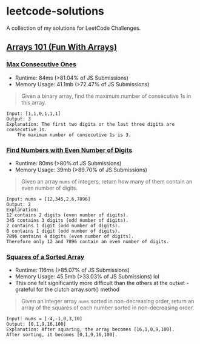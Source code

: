 # leetcode-solutions

A collection of my solutions for LeetCode Challenges.

## [Arrays 101 (Fun With Arrays)](https://leetcode.com/explore/learn/card/fun-with-arrays/)

### [Max Consecutive Ones](https://leetcode.com/explore/learn/card/fun-with-arrays/521/introduction/3238/)
- Runtime: 84ms (>81.04% of JS Submissions)
- Memory Usage: 41.1mb (>72.47% of JS Submissions)
> Given a binary array, find the maximum number of consecutive 1s in this array.
```
Input: [1,1,0,1,1,1]
Output: 3
Explanation: The first two digits or the last three digits are consecutive 1s.
    The maximum number of consecutive 1s is 3.
```

### [Find Numbers with Even Number of Digits](https://leetcode.com/explore/learn/card/fun-with-arrays/521/introduction/3237/)
- Runtime: 80ms (>80% of JS Submissions)
- Memory Usage: 39mb (>89.70% of JS Submissions)
> Given an array `nums` of integers, return how many of them contain an even number of digits.

```
Input: nums = [12,345,2,6,7896]
Output: 2
Explanation:
12 contains 2 digits (even number of digits).
345 contains 3 digits (odd number of digits).
2 contains 1 digit (odd number of digits).
6 contains 1 digit (odd number of digits).
7896 contains 4 digits (even number of digits).
Therefore only 12 and 7896 contain an even number of digits.
```

### [Squares of a Sorted Array](https://leetcode.com/explore/learn/card/fun-with-arrays/521/introduction/3237/)
- Runtime: 116ms (>85.07% of JS Submissions)
- Memory Usage: 45.5mb (>33.03% of JS Submissions) lol
- This one felt significantly more difficult than the others at the outset - grateful for the clutch array.sort() method
> Given an integer array `nums` sorted in non-decreasing order, return an array of the squares of each number sorted in non-decreasing order.
```
Input: nums = [-4,-1,0,3,10]
Output: [0,1,9,16,100]
Explanation: After squaring, the array becomes [16,1,0,9,100].
After sorting, it becomes [0,1,9,16,100].
```
